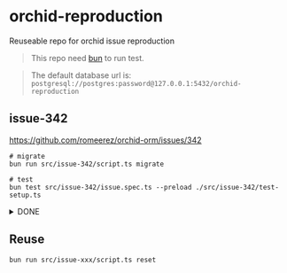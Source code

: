 # orchid-reproduction

Reuseable repo for orchid issue reproduction

> This repo need [bun](https://bun.sh/) to run test.

> The default database url is: `postgresql://postgres:password@127.0.0.1:5432/orchid-reproduction`

## issue-342

https://github.com/romeerez/orchid-orm/issues/342

```shell
# migrate
bun run src/issue-342/script.ts migrate

# test
bun test src/issue-342/issue.spec.ts --preload ./src/issue-342/test-setup.ts
```

<details>
<summary>DONE</summary>

## issue-327

https://github.com/romeerez/orchid-orm/issues/327

```shell
# migrate
bun run src/issue-327/script.ts migrate

# test
bun test src/issue-327/issue.spec.ts --preload ./src/issue-327/test-setup.ts
```

## issue-311

https://github.com/romeerez/orchid-orm/issues/311

```shell
# migrate
bun run src/issue-311/script.ts migrate

# test
bun test src/issue-311/issue.spec.ts --preload ./src/issue-311/test-setup.ts
```

## issue-247

https://github.com/romeerez/orchid-orm/issues/247

```shell
# migrate
bun run src/issue-247/script.ts migrate

# test
bun test src/issue-247/issue.spec.ts --preload ./src/issue-247/test-setup.ts
```

## issue-242

https://github.com/romeerez/orchid-orm/issues/242

```shell
# migrate
bun run src/issue-242/script.ts migrate

# test
bun test src/issue-242/issue.spec.ts --preload ./src/issue-242/test-setup.ts
```

## issue-222

https://github.com/romeerez/orchid-orm/issues/222

```shell
# migrate
bun run src/issue-222/script.ts migrate

# test
bun test src/issue-222/issue.spec.ts --preload ./src/issue-222/test-setup.ts
```

</details>

## Reuse

```shell
bun run src/issue-xxx/script.ts reset
```
